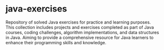 # java-exercises
Repository of solved Java exercises for practice and learning purposes. This collection includes projects and exercises completed as part of Java courses, coding challenges, algorithm implementations, and data structures in Java. Aiming to provide a comprehensive resource for Java learners to enhance their programming skills and knowledge.
